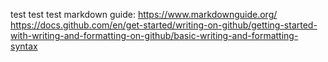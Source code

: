 test test test 
markdown guide:
https://www.markdownguide.org/
https://docs.github.com/en/get-started/writing-on-github/getting-started-with-writing-and-formatting-on-github/basic-writing-and-formatting-syntax

